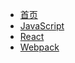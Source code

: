 * [首页](/)
* [JavaScript](JavaScript/箭头函数/README.md)
* [React](React/Hooks//README.md)
* [Webpack](Webpack/常见的Loader/README.md)